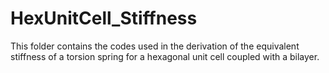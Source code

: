 # HexUnitCell_Stiffness
This folder contains the codes used in the derivation of the equivalent stiffness of a torsion spring for a hexagonal unit cell coupled with a bilayer.
